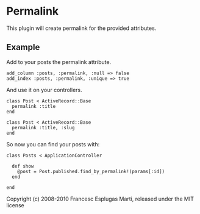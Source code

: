 Permalink
====================

This plugin will create permalink for the provided attributes.

Example
-------

Add to your posts the permalink attribute.

    add_column :posts, :permalink, :null => false
    add_index :posts, :permalink, :unique => true

And use it on your controllers.

    class Post < ActiveRecord::Base
      permalink :title
    end

    class Post < ActiveRecord::Base
      permalink :title, :slug
    end

So now you can find your posts with:

    class Posts < ApplicationController

      def show
        @post = Post.published.find_by_permalink!(params[:id])
      end

    end

Copyright (c) 2008-2010 Francesc Esplugas Marti, released under the MIT license
